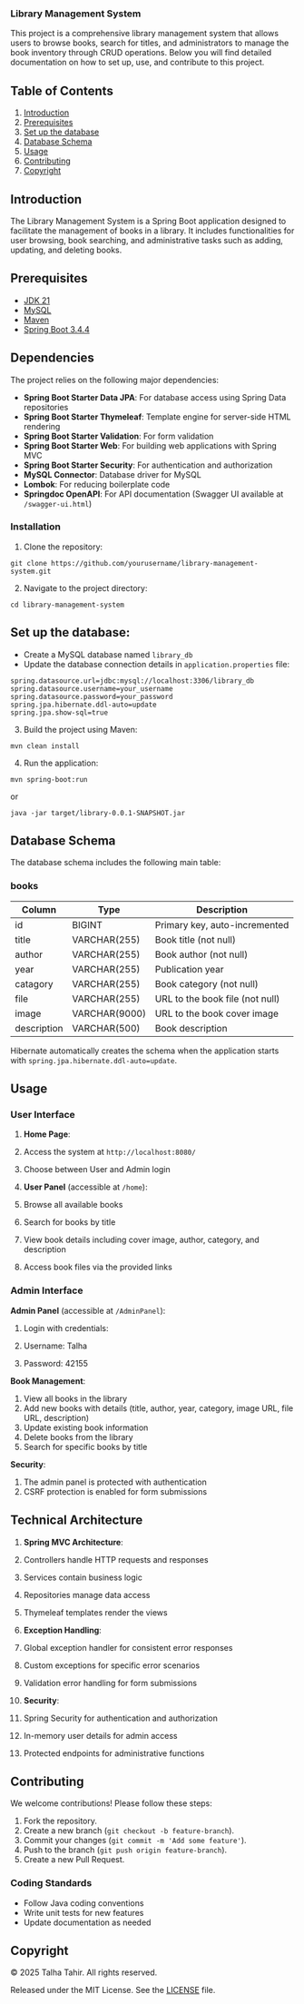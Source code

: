 ### Library Management System

This project is a comprehensive library management system that allows users to browse books, search for titles, and administrators to manage the book inventory through CRUD operations. Below you will find detailed documentation on how to set up, use, and contribute to this project.

## Table of Contents

1. [Introduction](#introduction)
2. [Prerequisites](#prerequisites)
3. [Set up the database](#set-up-the-database)
4. [Database Schema](#database-schema)
5. [Usage](#usage)
6. [Contributing](#contributing)
7. [Copyright](#copyright)


## Introduction

The Library Management System is a Spring Boot application designed to facilitate the management of books in a library. It includes functionalities for user browsing, book searching, and administrative tasks such as adding, updating, and deleting books.

## Prerequisites

- [JDK 21](https://www.oracle.com/java/technologies/downloads/#java21)
- [MySQL](https://www.mysql.com/products/community/)
- [Maven](https://maven.apache.org)
- [Spring Boot 3.4.4](https://spring.io/projects/spring-boot)


## Dependencies

The project relies on the following major dependencies:

- **Spring Boot Starter Data JPA**: For database access using Spring Data repositories
- **Spring Boot Starter Thymeleaf**: Template engine for server-side HTML rendering
- **Spring Boot Starter Validation**: For form validation
- **Spring Boot Starter Web**: For building web applications with Spring MVC
- **Spring Boot Starter Security**: For authentication and authorization
- **MySQL Connector**: Database driver for MySQL
- **Lombok**: For reducing boilerplate code
- **Springdoc OpenAPI**: For API documentation (Swagger UI available at `/swagger-ui.html`)


### Installation

1. Clone the repository:


```plaintext
git clone https://github.com/yourusername/library-management-system.git
```

2. Navigate to the project directory:


```plaintext
cd library-management-system
```

## Set up the database:

- Create a MySQL database named `library_db`
- Update the database connection details in `application.properties` file:


```plaintext
spring.datasource.url=jdbc:mysql://localhost:3306/library_db
spring.datasource.username=your_username
spring.datasource.password=your_password
spring.jpa.hibernate.ddl-auto=update
spring.jpa.show-sql=true
```

3. Build the project using Maven:


```plaintext
mvn clean install
```

4. Run the application:


```plaintext
mvn spring-boot:run
```

or

```plaintext
java -jar target/library-0.0.1-SNAPSHOT.jar
```

## Database Schema

The database schema includes the following main table:

### books

| Column | Type | Description
|-----|-----|-----
| id | BIGINT | Primary key, auto-incremented
| title | VARCHAR(255) | Book title (not null)
| author | VARCHAR(255) | Book author (not null)
| year | VARCHAR(255) | Publication year
| catagory | VARCHAR(255) | Book category (not null)
| file | VARCHAR(255) | URL to the book file (not null)
| image | VARCHAR(9000) | URL to the book cover image
| description | VARCHAR(500) | Book description


Hibernate automatically creates the schema when the application starts with `spring.jpa.hibernate.ddl-auto=update`.

## Usage

### User Interface

1. **Home Page**:

1. Access the system at `http://localhost:8080/`
2. Choose between User and Admin login



2. **User Panel** (accessible at `/home`):

1. Browse all available books
2. Search for books by title
3. View book details including cover image, author, category, and description
4. Access book files via the provided links





### Admin Interface

**Admin Panel** (accessible at `/AdminPanel`):

1. Login with credentials:

1. Username: Talha
2. Password: 42155






**Book Management**:

1. View all books in the library
2. Add new books with details (title, author, year, category, image URL, file URL, description)
3. Update existing book information
4. Delete books from the library
5. Search for specific books by title



**Security**:

1. The admin panel is protected with authentication
2. CSRF protection is enabled for form submissions





## Technical Architecture

1. **Spring MVC Architecture**:

1. Controllers handle HTTP requests and responses
2. Services contain business logic
3. Repositories manage data access
4. Thymeleaf templates render the views



2. **Exception Handling**:

1. Global exception handler for consistent error responses
2. Custom exceptions for specific error scenarios
3. Validation error handling for form submissions



3. **Security**:

1. Spring Security for authentication and authorization
2. In-memory user details for admin access
3. Protected endpoints for administrative functions





## Contributing

We welcome contributions! Please follow these steps:

1. Fork the repository.
2. Create a new branch (`git checkout -b feature-branch`).
3. Commit your changes (`git commit -m 'Add some feature'`).
4. Push to the branch (`git push origin feature-branch`).
5. Create a new Pull Request.


### Coding Standards

- Follow Java coding conventions
- Write unit tests for new features
- Update documentation as needed


## Copyright

© 2025 Talha Tahir. All rights reserved.

Released under the MIT License. See the [LICENSE](LICENSE) file.
